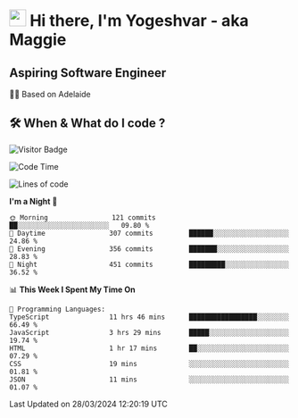 <h1><img src="https://emojis.slackmojis.com/emojis/images/1531849430/4246/blob-sunglasses.gif?1531849430" width="30"/> Hi there, I'm Yogeshvar - aka Maggie</h1>

## Aspiring Software Engineer
🏂🏻  Based on Adelaide 

## 🛠 When & What do I code ?  

![Visitor Badge](https://visitor-badge.feriirawann.repl.co?username=yogeshvar&repo=yogeshvar&label=Visitors&style=plastic&color=%23457BFF&contentType=svg)

<!--START_SECTION:waka-->
![Code Time](http://img.shields.io/badge/Code%20Time-2%2C787%20hrs%207%20mins-blue)

![Lines of code](https://img.shields.io/badge/From%20Hello%20World%20I%27ve%20Written-4.1%20million%20lines%20of%20code-blue)

**I'm a Night 🦉** 

```text
🌞 Morning                121 commits         ██░░░░░░░░░░░░░░░░░░░░░░░   09.80 % 
🌆 Daytime                307 commits         ██████░░░░░░░░░░░░░░░░░░░   24.86 % 
🌃 Evening                356 commits         ███████░░░░░░░░░░░░░░░░░░   28.83 % 
🌙 Night                  451 commits         █████████░░░░░░░░░░░░░░░░   36.52 % 
```


📊 **This Week I Spent My Time On** 

```text
💬 Programming Languages: 
TypeScript               11 hrs 46 mins      █████████████████░░░░░░░░   66.49 % 
JavaScript               3 hrs 29 mins       █████░░░░░░░░░░░░░░░░░░░░   19.74 % 
HTML                     1 hr 17 mins        ██░░░░░░░░░░░░░░░░░░░░░░░   07.29 % 
CSS                      19 mins             ░░░░░░░░░░░░░░░░░░░░░░░░░   01.81 % 
JSON                     11 mins             ░░░░░░░░░░░░░░░░░░░░░░░░░   01.07 % 
```


 Last Updated on 28/03/2024 12:20:19 UTC
<!--END_SECTION:waka-->
